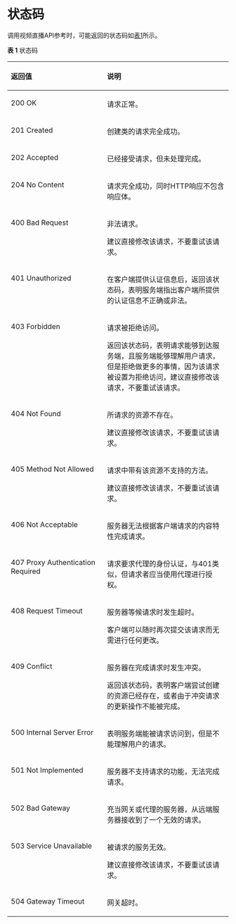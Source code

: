 # 状态码<a name="live_03_0021"></a>

调用视频直播API参考时，可能返回的状态码如[表1](#zh-cn_topic_0170279165_table3959771693230)所示。

**表 1**  状态码

<a name="zh-cn_topic_0170279165_table3959771693230"></a>
<table><thead align="left"><tr id="zh-cn_topic_0171781603_zh-cn_topic_0171455008_zh-cn_topic_0170279165_row6565970193230"><th class="cellrowborder" valign="top" width="43.43%" id="mcps1.2.3.1.1"><p id="zh-cn_topic_0171781603_zh-cn_topic_0171455008_zh-cn_topic_0170279165_p1683558093230"><a name="zh-cn_topic_0171781603_zh-cn_topic_0171455008_zh-cn_topic_0170279165_p1683558093230"></a><a name="zh-cn_topic_0171781603_zh-cn_topic_0171455008_zh-cn_topic_0170279165_p1683558093230"></a>返回值</p>
</th>
<th class="cellrowborder" valign="top" width="56.57%" id="mcps1.2.3.1.2"><p id="zh-cn_topic_0171781603_zh-cn_topic_0171455008_zh-cn_topic_0170279165_p2150476893230"><a name="zh-cn_topic_0171781603_zh-cn_topic_0171455008_zh-cn_topic_0170279165_p2150476893230"></a><a name="zh-cn_topic_0171781603_zh-cn_topic_0171455008_zh-cn_topic_0170279165_p2150476893230"></a>说明</p>
</th>
</tr>
</thead>
<tbody><tr id="zh-cn_topic_0171781603_zh-cn_topic_0171455008_zh-cn_topic_0170279165_row37203442205431"><td class="cellrowborder" valign="top" width="43.43%" headers="mcps1.2.3.1.1 "><p id="zh-cn_topic_0171781603_zh-cn_topic_0171455008_zh-cn_topic_0170279165_p60688829205431"><a name="zh-cn_topic_0171781603_zh-cn_topic_0171455008_zh-cn_topic_0170279165_p60688829205431"></a><a name="zh-cn_topic_0171781603_zh-cn_topic_0171455008_zh-cn_topic_0170279165_p60688829205431"></a>200 OK</p>
</td>
<td class="cellrowborder" valign="top" width="56.57%" headers="mcps1.2.3.1.2 "><p id="zh-cn_topic_0171781603_zh-cn_topic_0171455008_zh-cn_topic_0170279165_p32151471205534"><a name="zh-cn_topic_0171781603_zh-cn_topic_0171455008_zh-cn_topic_0170279165_p32151471205534"></a><a name="zh-cn_topic_0171781603_zh-cn_topic_0171455008_zh-cn_topic_0170279165_p32151471205534"></a>请求正常。</p>
</td>
</tr>
<tr id="zh-cn_topic_0171781603_zh-cn_topic_0171455008_row67486913112"><td class="cellrowborder" valign="top" width="43.43%" headers="mcps1.2.3.1.1 "><p id="zh-cn_topic_0171781603_zh-cn_topic_0171455008_p470142172518"><a name="zh-cn_topic_0171781603_zh-cn_topic_0171455008_p470142172518"></a><a name="zh-cn_topic_0171781603_zh-cn_topic_0171455008_p470142172518"></a>201 Created</p>
</td>
<td class="cellrowborder" valign="top" width="56.57%" headers="mcps1.2.3.1.2 "><p id="zh-cn_topic_0171781603_zh-cn_topic_0171455008_p124821815161819"><a name="zh-cn_topic_0171781603_zh-cn_topic_0171455008_p124821815161819"></a><a name="zh-cn_topic_0171781603_zh-cn_topic_0171455008_p124821815161819"></a>创建类的请求完全成功。</p>
</td>
</tr>
<tr id="zh-cn_topic_0171781603_zh-cn_topic_0171455008_row725134131217"><td class="cellrowborder" valign="top" width="43.43%" headers="mcps1.2.3.1.1 "><p id="zh-cn_topic_0171781603_zh-cn_topic_0171455008_p1317873811126"><a name="zh-cn_topic_0171781603_zh-cn_topic_0171455008_p1317873811126"></a><a name="zh-cn_topic_0171781603_zh-cn_topic_0171455008_p1317873811126"></a>202 Accepted</p>
</td>
<td class="cellrowborder" valign="top" width="56.57%" headers="mcps1.2.3.1.2 "><p id="zh-cn_topic_0171781603_zh-cn_topic_0171455008_p10147863197"><a name="zh-cn_topic_0171781603_zh-cn_topic_0171455008_p10147863197"></a><a name="zh-cn_topic_0171781603_zh-cn_topic_0171455008_p10147863197"></a>已经接受请求，但未处理完成。</p>
</td>
</tr>
<tr id="zh-cn_topic_0171781603_zh-cn_topic_0171455008_row158201429017"><td class="cellrowborder" valign="top" width="43.43%" headers="mcps1.2.3.1.1 "><p id="zh-cn_topic_0171781603_zh-cn_topic_0171455008_p188116420252"><a name="zh-cn_topic_0171781603_zh-cn_topic_0171455008_p188116420252"></a><a name="zh-cn_topic_0171781603_zh-cn_topic_0171455008_p188116420252"></a>204 No Content</p>
</td>
<td class="cellrowborder" valign="top" width="56.57%" headers="mcps1.2.3.1.2 "><p id="zh-cn_topic_0171781603_zh-cn_topic_0171455008_p725110570144"><a name="zh-cn_topic_0171781603_zh-cn_topic_0171455008_p725110570144"></a><a name="zh-cn_topic_0171781603_zh-cn_topic_0171455008_p725110570144"></a>请求完全成功，同时HTTP响应不包含响应体。</p>
</td>
</tr>
<tr id="zh-cn_topic_0171781603_zh-cn_topic_0171455008_zh-cn_topic_0170279165_row6416464893230"><td class="cellrowborder" valign="top" width="43.43%" headers="mcps1.2.3.1.1 "><p id="zh-cn_topic_0171781603_zh-cn_topic_0171455008_zh-cn_topic_0170279165_p2995401393230"><a name="zh-cn_topic_0171781603_zh-cn_topic_0171455008_zh-cn_topic_0170279165_p2995401393230"></a><a name="zh-cn_topic_0171781603_zh-cn_topic_0171455008_zh-cn_topic_0170279165_p2995401393230"></a>400 Bad Request</p>
</td>
<td class="cellrowborder" valign="top" width="56.57%" headers="mcps1.2.3.1.2 "><p id="zh-cn_topic_0171781603_zh-cn_topic_0171455008_p6747937181915"><a name="zh-cn_topic_0171781603_zh-cn_topic_0171455008_p6747937181915"></a><a name="zh-cn_topic_0171781603_zh-cn_topic_0171455008_p6747937181915"></a>非法请求。</p>
<p id="zh-cn_topic_0171781603_zh-cn_topic_0171455008_p1874863781920"><a name="zh-cn_topic_0171781603_zh-cn_topic_0171455008_p1874863781920"></a><a name="zh-cn_topic_0171781603_zh-cn_topic_0171455008_p1874863781920"></a>建议直接修改该请求，不要重试该请求。</p>
</td>
</tr>
<tr id="zh-cn_topic_0171781603_zh-cn_topic_0171455008_zh-cn_topic_0170279165_row2609490693230"><td class="cellrowborder" valign="top" width="43.43%" headers="mcps1.2.3.1.1 "><p id="zh-cn_topic_0171781603_zh-cn_topic_0171455008_zh-cn_topic_0170279165_p3331262193230"><a name="zh-cn_topic_0171781603_zh-cn_topic_0171455008_zh-cn_topic_0170279165_p3331262193230"></a><a name="zh-cn_topic_0171781603_zh-cn_topic_0171455008_zh-cn_topic_0170279165_p3331262193230"></a>401 Unauthorized</p>
</td>
<td class="cellrowborder" valign="top" width="56.57%" headers="mcps1.2.3.1.2 "><p id="zh-cn_topic_0171781603_zh-cn_topic_0171455008_p1960091652010"><a name="zh-cn_topic_0171781603_zh-cn_topic_0171455008_p1960091652010"></a><a name="zh-cn_topic_0171781603_zh-cn_topic_0171455008_p1960091652010"></a>在客户端提供认证信息后，返回该状态码，表明服务端指出客户端所提供的认证信息不正确或非法。</p>
</td>
</tr>
<tr id="zh-cn_topic_0171781603_zh-cn_topic_0171455008_zh-cn_topic_0170279165_row5860090893230"><td class="cellrowborder" valign="top" width="43.43%" headers="mcps1.2.3.1.1 "><p id="zh-cn_topic_0171781603_zh-cn_topic_0171455008_zh-cn_topic_0170279165_p4905314493230"><a name="zh-cn_topic_0171781603_zh-cn_topic_0171455008_zh-cn_topic_0170279165_p4905314493230"></a><a name="zh-cn_topic_0171781603_zh-cn_topic_0171455008_zh-cn_topic_0170279165_p4905314493230"></a>403 Forbidden</p>
</td>
<td class="cellrowborder" valign="top" width="56.57%" headers="mcps1.2.3.1.2 "><p id="zh-cn_topic_0171781603_zh-cn_topic_0171455008_p11638925162018"><a name="zh-cn_topic_0171781603_zh-cn_topic_0171455008_p11638925162018"></a><a name="zh-cn_topic_0171781603_zh-cn_topic_0171455008_p11638925162018"></a>请求被拒绝访问。</p>
<p id="zh-cn_topic_0171781603_zh-cn_topic_0171455008_p136381825102011"><a name="zh-cn_topic_0171781603_zh-cn_topic_0171455008_p136381825102011"></a><a name="zh-cn_topic_0171781603_zh-cn_topic_0171455008_p136381825102011"></a>返回该状态码，表明请求能够到达服务端，且服务端能够理解用户请求，但是拒绝做更多的事情，因为该请求被设置为拒绝访问，建议直接修改该请求，不要重试该请求。</p>
</td>
</tr>
<tr id="zh-cn_topic_0171781603_zh-cn_topic_0171455008_zh-cn_topic_0170279165_row5782639793230"><td class="cellrowborder" valign="top" width="43.43%" headers="mcps1.2.3.1.1 "><p id="zh-cn_topic_0171781603_zh-cn_topic_0171455008_zh-cn_topic_0170279165_p5342660393230"><a name="zh-cn_topic_0171781603_zh-cn_topic_0171455008_zh-cn_topic_0170279165_p5342660393230"></a><a name="zh-cn_topic_0171781603_zh-cn_topic_0171455008_zh-cn_topic_0170279165_p5342660393230"></a>404 Not Found</p>
</td>
<td class="cellrowborder" valign="top" width="56.57%" headers="mcps1.2.3.1.2 "><p id="zh-cn_topic_0171781603_zh-cn_topic_0171455008_p1982743192015"><a name="zh-cn_topic_0171781603_zh-cn_topic_0171455008_p1982743192015"></a><a name="zh-cn_topic_0171781603_zh-cn_topic_0171455008_p1982743192015"></a>所请求的资源不存在。</p>
<p id="zh-cn_topic_0171781603_zh-cn_topic_0171455008_p798218432205"><a name="zh-cn_topic_0171781603_zh-cn_topic_0171455008_p798218432205"></a><a name="zh-cn_topic_0171781603_zh-cn_topic_0171455008_p798218432205"></a>建议直接修改该请求，不要重试该请求。</p>
</td>
</tr>
<tr id="zh-cn_topic_0171781603_zh-cn_topic_0171455008_zh-cn_topic_0170279165_row2485259393230"><td class="cellrowborder" valign="top" width="43.43%" headers="mcps1.2.3.1.1 "><p id="zh-cn_topic_0171781603_zh-cn_topic_0171455008_zh-cn_topic_0170279165_p6690303593230"><a name="zh-cn_topic_0171781603_zh-cn_topic_0171455008_zh-cn_topic_0170279165_p6690303593230"></a><a name="zh-cn_topic_0171781603_zh-cn_topic_0171455008_zh-cn_topic_0170279165_p6690303593230"></a>405 Method Not Allowed</p>
</td>
<td class="cellrowborder" valign="top" width="56.57%" headers="mcps1.2.3.1.2 "><p id="zh-cn_topic_0171781603_zh-cn_topic_0171455008_p779017359211"><a name="zh-cn_topic_0171781603_zh-cn_topic_0171455008_p779017359211"></a><a name="zh-cn_topic_0171781603_zh-cn_topic_0171455008_p779017359211"></a>请求中带有该资源不支持的方法。</p>
<p id="zh-cn_topic_0171781603_zh-cn_topic_0171455008_p1479013532117"><a name="zh-cn_topic_0171781603_zh-cn_topic_0171455008_p1479013532117"></a><a name="zh-cn_topic_0171781603_zh-cn_topic_0171455008_p1479013532117"></a>建议直接修改该请求，不要重试该请求。</p>
</td>
</tr>
<tr id="zh-cn_topic_0171781603_zh-cn_topic_0171455008_zh-cn_topic_0170279165_row5127752593230"><td class="cellrowborder" valign="top" width="43.43%" headers="mcps1.2.3.1.1 "><p id="zh-cn_topic_0171781603_zh-cn_topic_0171455008_zh-cn_topic_0170279165_p5983888593230"><a name="zh-cn_topic_0171781603_zh-cn_topic_0171455008_zh-cn_topic_0170279165_p5983888593230"></a><a name="zh-cn_topic_0171781603_zh-cn_topic_0171455008_zh-cn_topic_0170279165_p5983888593230"></a>406 Not Acceptable</p>
</td>
<td class="cellrowborder" valign="top" width="56.57%" headers="mcps1.2.3.1.2 "><p id="zh-cn_topic_0171781603_zh-cn_topic_0171455008_p14758347162112"><a name="zh-cn_topic_0171781603_zh-cn_topic_0171455008_p14758347162112"></a><a name="zh-cn_topic_0171781603_zh-cn_topic_0171455008_p14758347162112"></a>服务器无法根据客户端请求的内容特性完成请求。</p>
</td>
</tr>
<tr id="zh-cn_topic_0171781603_zh-cn_topic_0171455008_zh-cn_topic_0170279165_row178607993230"><td class="cellrowborder" valign="top" width="43.43%" headers="mcps1.2.3.1.1 "><p id="zh-cn_topic_0171781603_zh-cn_topic_0171455008_zh-cn_topic_0170279165_p1045467193230"><a name="zh-cn_topic_0171781603_zh-cn_topic_0171455008_zh-cn_topic_0170279165_p1045467193230"></a><a name="zh-cn_topic_0171781603_zh-cn_topic_0171455008_zh-cn_topic_0170279165_p1045467193230"></a>407 Proxy Authentication Required</p>
</td>
<td class="cellrowborder" valign="top" width="56.57%" headers="mcps1.2.3.1.2 "><p id="zh-cn_topic_0171781603_zh-cn_topic_0171455008_p3846959112212"><a name="zh-cn_topic_0171781603_zh-cn_topic_0171455008_p3846959112212"></a><a name="zh-cn_topic_0171781603_zh-cn_topic_0171455008_p3846959112212"></a>请求要求代理的身份认证，与401类似，但请求者应当使用代理进行授权。</p>
</td>
</tr>
<tr id="zh-cn_topic_0171781603_zh-cn_topic_0171455008_zh-cn_topic_0170279165_row3815364293230"><td class="cellrowborder" valign="top" width="43.43%" headers="mcps1.2.3.1.1 "><p id="zh-cn_topic_0171781603_zh-cn_topic_0171455008_zh-cn_topic_0170279165_p343728493230"><a name="zh-cn_topic_0171781603_zh-cn_topic_0171455008_zh-cn_topic_0170279165_p343728493230"></a><a name="zh-cn_topic_0171781603_zh-cn_topic_0171455008_zh-cn_topic_0170279165_p343728493230"></a>408 Request Timeout</p>
</td>
<td class="cellrowborder" valign="top" width="56.57%" headers="mcps1.2.3.1.2 "><p id="zh-cn_topic_0171781603_zh-cn_topic_0171455008_p141211212182319"><a name="zh-cn_topic_0171781603_zh-cn_topic_0171455008_p141211212182319"></a><a name="zh-cn_topic_0171781603_zh-cn_topic_0171455008_p141211212182319"></a>服务器等候请求时发生超时。</p>
<p id="zh-cn_topic_0171781603_zh-cn_topic_0171455008_p11214124236"><a name="zh-cn_topic_0171781603_zh-cn_topic_0171455008_p11214124236"></a><a name="zh-cn_topic_0171781603_zh-cn_topic_0171455008_p11214124236"></a>客户端可以随时再次提交该请求而无需进行任何更改。</p>
</td>
</tr>
<tr id="zh-cn_topic_0171781603_zh-cn_topic_0171455008_zh-cn_topic_0170279165_row2275260493230"><td class="cellrowborder" valign="top" width="43.43%" headers="mcps1.2.3.1.1 "><p id="zh-cn_topic_0171781603_zh-cn_topic_0171455008_zh-cn_topic_0170279165_p3102165993230"><a name="zh-cn_topic_0171781603_zh-cn_topic_0171455008_zh-cn_topic_0170279165_p3102165993230"></a><a name="zh-cn_topic_0171781603_zh-cn_topic_0171455008_zh-cn_topic_0170279165_p3102165993230"></a>409 Conflict</p>
</td>
<td class="cellrowborder" valign="top" width="56.57%" headers="mcps1.2.3.1.2 "><p id="zh-cn_topic_0171781603_zh-cn_topic_0171455008_p16011125162316"><a name="zh-cn_topic_0171781603_zh-cn_topic_0171455008_p16011125162316"></a><a name="zh-cn_topic_0171781603_zh-cn_topic_0171455008_p16011125162316"></a>服务器在完成请求时发生冲突。</p>
<p id="zh-cn_topic_0171781603_zh-cn_topic_0171455008_p11601132519235"><a name="zh-cn_topic_0171781603_zh-cn_topic_0171455008_p11601132519235"></a><a name="zh-cn_topic_0171781603_zh-cn_topic_0171455008_p11601132519235"></a>返回该状态码，表明客户端尝试创建的资源已经存在，或者由于冲突请求的更新操作不能被完成。</p>
</td>
</tr>
<tr id="zh-cn_topic_0171781603_zh-cn_topic_0171455008_zh-cn_topic_0170279165_row6621142793230"><td class="cellrowborder" valign="top" width="43.43%" headers="mcps1.2.3.1.1 "><p id="zh-cn_topic_0171781603_zh-cn_topic_0171455008_zh-cn_topic_0170279165_p6152536093230"><a name="zh-cn_topic_0171781603_zh-cn_topic_0171455008_zh-cn_topic_0170279165_p6152536093230"></a><a name="zh-cn_topic_0171781603_zh-cn_topic_0171455008_zh-cn_topic_0170279165_p6152536093230"></a>500 Internal Server Error</p>
</td>
<td class="cellrowborder" valign="top" width="56.57%" headers="mcps1.2.3.1.2 "><p id="zh-cn_topic_0171781603_zh-cn_topic_0171455008_p18941140142320"><a name="zh-cn_topic_0171781603_zh-cn_topic_0171455008_p18941140142320"></a><a name="zh-cn_topic_0171781603_zh-cn_topic_0171455008_p18941140142320"></a>表明服务端能被请求访问到，但是不能理解用户的请求。</p>
</td>
</tr>
<tr id="zh-cn_topic_0171781603_zh-cn_topic_0171455008_zh-cn_topic_0170279165_row2326648393230"><td class="cellrowborder" valign="top" width="43.43%" headers="mcps1.2.3.1.1 "><p id="zh-cn_topic_0171781603_zh-cn_topic_0171455008_zh-cn_topic_0170279165_p553693693230"><a name="zh-cn_topic_0171781603_zh-cn_topic_0171455008_zh-cn_topic_0170279165_p553693693230"></a><a name="zh-cn_topic_0171781603_zh-cn_topic_0171455008_zh-cn_topic_0170279165_p553693693230"></a>501 Not Implemented</p>
</td>
<td class="cellrowborder" valign="top" width="56.57%" headers="mcps1.2.3.1.2 "><p id="zh-cn_topic_0171781603_zh-cn_topic_0171455008_p13151753192319"><a name="zh-cn_topic_0171781603_zh-cn_topic_0171455008_p13151753192319"></a><a name="zh-cn_topic_0171781603_zh-cn_topic_0171455008_p13151753192319"></a>服务器不支持请求的功能，无法完成请求。</p>
</td>
</tr>
<tr id="zh-cn_topic_0171781603_zh-cn_topic_0171455008_zh-cn_topic_0170279165_row989466493230"><td class="cellrowborder" valign="top" width="43.43%" headers="mcps1.2.3.1.1 "><p id="zh-cn_topic_0171781603_zh-cn_topic_0171455008_zh-cn_topic_0170279165_p6327035293230"><a name="zh-cn_topic_0171781603_zh-cn_topic_0171455008_zh-cn_topic_0170279165_p6327035293230"></a><a name="zh-cn_topic_0171781603_zh-cn_topic_0171455008_zh-cn_topic_0170279165_p6327035293230"></a>502 Bad Gateway</p>
</td>
<td class="cellrowborder" valign="top" width="56.57%" headers="mcps1.2.3.1.2 "><p id="zh-cn_topic_0171781603_zh-cn_topic_0171455008_p12235259243"><a name="zh-cn_topic_0171781603_zh-cn_topic_0171455008_p12235259243"></a><a name="zh-cn_topic_0171781603_zh-cn_topic_0171455008_p12235259243"></a>充当网关或代理的服务器，从远端服务器接收到了一个无效的请求。</p>
</td>
</tr>
<tr id="zh-cn_topic_0171781603_zh-cn_topic_0171455008_zh-cn_topic_0170279165_row2029725793230"><td class="cellrowborder" valign="top" width="43.43%" headers="mcps1.2.3.1.1 "><p id="zh-cn_topic_0171781603_zh-cn_topic_0171455008_zh-cn_topic_0170279165_p3346514993230"><a name="zh-cn_topic_0171781603_zh-cn_topic_0171455008_zh-cn_topic_0170279165_p3346514993230"></a><a name="zh-cn_topic_0171781603_zh-cn_topic_0171455008_zh-cn_topic_0170279165_p3346514993230"></a>503 Service Unavailable</p>
</td>
<td class="cellrowborder" valign="top" width="56.57%" headers="mcps1.2.3.1.2 "><p id="zh-cn_topic_0171781603_zh-cn_topic_0171455008_p1917623472420"><a name="zh-cn_topic_0171781603_zh-cn_topic_0171455008_p1917623472420"></a><a name="zh-cn_topic_0171781603_zh-cn_topic_0171455008_p1917623472420"></a>被请求的服务无效。</p>
<p id="zh-cn_topic_0171781603_zh-cn_topic_0171455008_p71763343241"><a name="zh-cn_topic_0171781603_zh-cn_topic_0171455008_p71763343241"></a><a name="zh-cn_topic_0171781603_zh-cn_topic_0171455008_p71763343241"></a>建议直接修改该请求，不要重试该请求。</p>
</td>
</tr>
<tr id="zh-cn_topic_0171781603_zh-cn_topic_0171455008_zh-cn_topic_0170279165_row3557635493230"><td class="cellrowborder" valign="top" width="43.43%" headers="mcps1.2.3.1.1 "><p id="zh-cn_topic_0171781603_zh-cn_topic_0171455008_zh-cn_topic_0170279165_p6311246093230"><a name="zh-cn_topic_0171781603_zh-cn_topic_0171455008_zh-cn_topic_0170279165_p6311246093230"></a><a name="zh-cn_topic_0171781603_zh-cn_topic_0171455008_zh-cn_topic_0170279165_p6311246093230"></a>504 Gateway Timeout</p>
</td>
<td class="cellrowborder" valign="top" width="56.57%" headers="mcps1.2.3.1.2 "><p id="zh-cn_topic_0171781603_zh-cn_topic_0171455008_zh-cn_topic_0170279165_p1183566393230"><a name="zh-cn_topic_0171781603_zh-cn_topic_0171455008_zh-cn_topic_0170279165_p1183566393230"></a><a name="zh-cn_topic_0171781603_zh-cn_topic_0171455008_zh-cn_topic_0170279165_p1183566393230"></a>网关超时。</p>
</td>
</tr>
</tbody>
</table>

